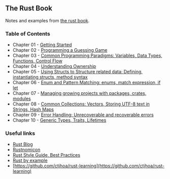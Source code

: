 ## The Rust Book

Notes and examples from [the rust book](https://doc.rust-lang.org/book/).

### Table of Contents

- Chapter 01 - [Getting Started](./ch1)
- Chapter 02 - [Programming a Guessing Game](./ch2)
- Chapter 03 - [Common Programming Paradigms: Variables, Data Types, Functions, Control Flow](./ch3)
- Chapter 04 - [Understanding Ownership](./ch4)
- Chapter 05 - [Using Structs to Structure related data: Defining, instantiating structs, method syntax](./ch5)
- Chapter 06 - [Enum and Pattern Matching: enums, match expression, if let](./ch6)
- Chapter 07 - [Managing growing projects with packages, crates, modules](./ch7)
- Chapter 08 - [Common Collections: Vectors, Storing UTF-8 text in Strings, Hash Maps](./ch8)
- Chapter 09 - [Error Handling: Unrecoverable and recoverable errors](./ch9)
- Chapter 10 - [Generic Types, Traits, Lifetimes](./ch10)


### Useful links

- [Rust Blog](https://blog.rust-lang.org/)
- [Rustnomicon](https://doc.rust-lang.org/nomicon/)
- [Rust Style Guide, Best Practices](https://doc.rust-lang.org/1.0.0/style/README.html)
- [Rust by example](https://doc.rust-lang.org/rust-by-example/)
- [https://github.com/ctjhoa/rust-learning](https://github.com/ctjhoa/rust-learning)
